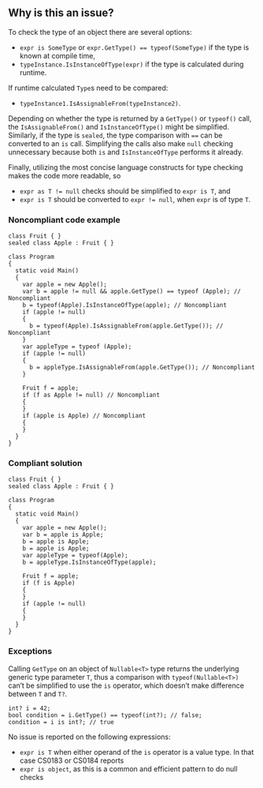 ## Why is this an issue?
 
To check the type of an object there are several options:
 
- `expr is SomeType` or `expr.GetType() == typeof(SomeType)` if the type is known at compile time,
- `typeInstance.IsInstanceOfType(expr)` if the type is calculated during runtime.

If runtime calculated `Type`s need to be compared:

- `typeInstance1.IsAssignableFrom(typeInstance2)`.

Depending on whether the type is returned by a `GetType()` or `typeof()` call, the `IsAssignableFrom()` and `IsInstanceOfType()` might be simplified. Similarly, if the type is `sealed`, the type comparison with `==` can be converted to an `is` call. Simplifying the calls also make `null` checking unnecessary because both `is` and `IsInstanceOfType` performs it already.
 
Finally, utilizing the most concise language constructs for type checking makes the code more readable, so

- `expr as T != null` checks should be simplified to `expr is T`, and
- `expr is T` should be converted to `expr != null`, when `expr` is of type `T`.

### Noncompliant code example

    class Fruit { }
    sealed class Apple : Fruit { }
    
    class Program
    {
      static void Main()
      {
        var apple = new Apple();
        var b = apple != null && apple.GetType() == typeof (Apple); // Noncompliant
        b = typeof(Apple).IsInstanceOfType(apple); // Noncompliant
        if (apple != null)
        {
          b = typeof(Apple).IsAssignableFrom(apple.GetType()); // Noncompliant
        }
        var appleType = typeof (Apple);
        if (apple != null)
        {
          b = appleType.IsAssignableFrom(apple.GetType()); // Noncompliant
        }
    
        Fruit f = apple;
        if (f as Apple != null) // Noncompliant
        {
        }
        if (apple is Apple) // Noncompliant
        {
        }
      }
    }

### Compliant solution

    class Fruit { }
    sealed class Apple : Fruit { }
    
    class Program
    {
      static void Main()
      {
        var apple = new Apple();
        var b = apple is Apple;
        b = apple is Apple;
        b = apple is Apple;
        var appleType = typeof(Apple);
        b = appleType.IsInstanceOfType(apple);
    
        Fruit f = apple;
        if (f is Apple)
        {
        }
        if (apple != null)
        {
        }
      }
    }

### Exceptions
 
Calling `GetType` on an object of `Nullable<T>` type returns the underlying generic type parameter `T`, thus a comparison with `typeof(Nullable<T>)` can’t be simplified to use the `is` operator, which doesn’t make difference between `T` and `T?`.

    int? i = 42;
    bool condition = i.GetType() == typeof(int?); // false;
    condition = i is int?; // true

No issue is reported on the following expressions:

- `expr is T` when either operand of the `is` operator is a value type. In that case CS0183 or CS0184 reports
- `expr is object`, as this is a common and efficient pattern to do null checks
